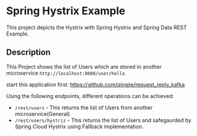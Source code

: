 # Spring Hystrix Example
This project depicts the Hystrix with Spring Hystrix and Spring Data REST Example.
## Description
This Project shows the list of Users which are stored in another microservice `http://localhost:8080/user/hello`

start this application first: https://github.com/qingjie/request_reply_kafka

Using the following endpoints, different operations can be achieved:
- `/rest/users` - This returns the list of Users from another microservice(General)
- `/rest/users/hystriz` - This returns the list of Users and safegaurded by Spring Cloud Hystrix using Fallback implementation.
